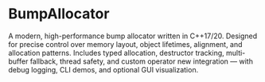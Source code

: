 # BumpAllocator
A modern, high-performance bump allocator written in C++17/20. Designed for precise control over memory layout, object lifetimes, alignment, and allocation patterns. Includes typed allocation, destructor tracking, multi-buffer fallback, thread safety, and custom operator new integration — with debug logging, CLI demos, and optional GUI visualization.

